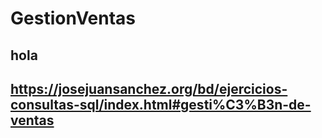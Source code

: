 # GestionVentas



## hola 
## https://josejuansanchez.org/bd/ejercicios-consultas-sql/index.html#gesti%C3%B3n-de-ventas